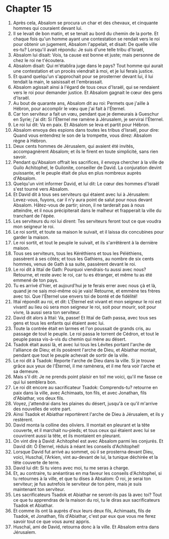 # Chapter 15

1. Après cela, Absalom se procura un char et des chevaux, et cinquante hommes qui couraient devant lui.
2. Il se levait de bon matin, et se tenait au bord du chemin de la porte. Et chaque fois qu'un homme ayant une contestation se rendait vers le roi pour obtenir un jugement, Absalom l'appelait, et disait: De quelle ville es-tu? Lorsqu'il avait répondu: Je suis d'une telle tribu d'Israël,
3. Absalom lui disait: Vois, ta cause est bonne et juste; mais personne de chez le roi ne t'écoutera.
4. Absalom disait: Qui m'établira juge dans le pays? Tout homme qui aurait une contestation et un procès viendrait à moi, et je lui ferais justice.
5. Et quand quelqu'un s'approchait pour se prosterner devant lui, il lui tendait la main, le saisissait et l'embrassait.
6. Absalom agissait ainsi à l'égard de tous ceux d'Israël, qui se rendaient vers le roi pour demander justice. Et Absalom gagnait le cœur des gens d'Israël.
7. Au bout de quarante ans, Absalom dit au roi: Permets que j'aille à Hébron, pour accomplir le vœu que j'ai fait à l'Éternel.
8. Car ton serviteur a fait un vœu, pendant que je demeurais à Gueschur en Syrie; j'ai dit: Si l'Éternel me ramène à Jérusalem, je servirai l'Éternel.
9. Le roi lui dit: Va en paix. Et Absalom se leva et partit pour Hébron.
10. Absalom envoya des espions dans toutes les tribus d'Israël, pour dire: Quand vous entendrez le son de la trompette, vous direz: Absalom règne à Hébron.
11. Deux cents hommes de Jérusalem, qui avaient été invités, accompagnèrent Absalom; et ils le firent en toute simplicité, sans rien savoir.
12. Pendant qu'Absalom offrait les sacrifices, il envoya chercher à la ville de Guilo Achitophel, le Guilonite, conseiller de David. La conjuration devint puissante, et le peuple était de plus en plus nombreux auprès d'Absalom.
13. Quelqu'un vint informer David, et lui dit: Le cœur des hommes d'Israël s'est tourné vers Absalom.
14. Et David dit à tous ses serviteurs qui étaient avec lui à Jérusalem: Levez-vous, fuyons, car il n'y aura point de salut pour nous devant Absalom. Hâtez-vous de partir; sinon, il ne tarderait pas à nous atteindre, et il nous précipiterait dans le malheur et frapperait la ville du tranchant de l'épée.
15. Les serviteurs du roi lui dirent: Tes serviteurs feront tout ce que voudra mon seigneur le roi.
16. Le roi sortit, et toute sa maison le suivait, et il laissa dix concubines pour garder la maison.
17. Le roi sortit, et tout le peuple le suivait, et ils s'arrêtèrent à la dernière maison.
18. Tous ses serviteurs, tous les Kéréthiens et tous les Péléthiens, passèrent à ses côtés; et tous les Gathiens, au nombre de six cents hommes, venus de Gath à sa suite, passèrent devant le roi.
19. Le roi dit à Ittaï de Gath: Pourquoi viendrais-tu aussi avec nous? Retourne, et reste avec le roi, car tu es étranger, et même tu as été emmené de ton pays.
20. Tu es arrivé d'hier, et aujourd'hui je te ferais errer avec nous çà et là, quand je ne sais moi-même où je vais! Retourne, et emmène tes frères avec toi. Que l'Éternel use envers toi de bonté et de fidélité!
21. Ittaï répondit au roi, et dit: L'Éternel est vivant et mon seigneur le roi est vivant! au lieu où sera mon seigneur le roi, soit pour mourir, soit pour vivre, là aussi sera ton serviteur.
22. David dit alors à Ittaï: Va, passe! Et Ittaï de Gath passa, avec tous ses gens et tous les enfants qui étaient avec lui.
23. Toute la contrée était en larmes et l'on poussait de grands cris, au passage de tout le peuple. Le roi passa le torrent de Cédron, et tout le peuple passa vis-à-vis du chemin qui mène au désert.
24. Tsadok était aussi là, et avec lui tous les Lévites portant l'arche de l'alliance de Dieu; et ils posèrent l'arche de Dieu, et Abiathar montait, pendant que tout le peuple achevait de sortir de la ville.
25. Le roi dit à Tsadok: Reporte l'arche de Dieu dans la ville. Si je trouve grâce aux yeux de l'Éternel, il me ramènera, et il me fera voir l'arche et sa demeure.
26. Mais s'il dit: Je ne prends point plaisir en toi! me voici, qu'il me fasse ce qui lui semblera bon.
27. Le roi dit encore au sacrificateur Tsadok: Comprends-tu? retourne en paix dans la ville, avec Achimaats, ton fils, et avec Jonathan, fils d'Abiathar, vos deux fils.
28. Voyez, j'attendrai dans les plaines du désert, jusqu'à ce qu'il m'arrive des nouvelles de votre part.
29. Ainsi Tsadok et Abiathar reportèrent l'arche de Dieu à Jérusalem, et ils y restèrent.
30. David monta la colline des oliviers. Il montait en pleurant et la tête couverte, et il marchait nu-pieds; et tous ceux qui étaient avec lui se couvrirent aussi la tête, et ils montaient en pleurant.
31. On vint dire à David: Achitophel est avec Absalom parmi les conjurés. Et David dit: Ô Éternel, réduis à néant les conseils d'Achitophel!
32. Lorsque David fut arrivé au sommet, où il se prosterna devant Dieu, voici, Huschaï, l'Arkien, vint au-devant de lui, la tunique déchirée et la tête couverte de terre.
33. David lui dit: Si tu viens avec moi, tu me seras à charge.
34. Et, au contraire, tu anéantiras en ma faveur les conseils d'Achitophel, si tu retournes à la ville, et que tu dises à Absalom: Ô roi, je serai ton serviteur; je fus autrefois le serviteur de ton père, mais je suis maintenant ton serviteur.
35. Les sacrificateurs Tsadok et Abiathar ne seront-ils pas là avec toi? Tout ce que tu apprendras de la maison du roi, tu le diras aux sacrificateurs Tsadok et Abiathar.
36. Et comme ils ont là auprès d'eux leurs deux fils, Achimaats, fils de Tsadok, et Jonathan, fils d'Abiathar, c'est par eux que vous me ferez savoir tout ce que vous aurez appris.
37. Huschaï, ami de David, retourna donc à la ville. Et Absalom entra dans Jérusalem.

